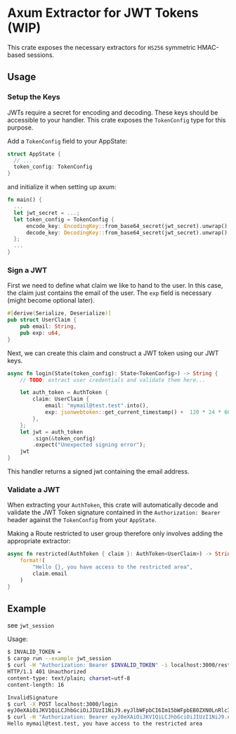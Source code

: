 # Axum Extractor for JWT Tokens (WIP)

This crate exposes the necessary extractors for `HS256` symmetric HMAC-based sessions.

## Usage

### Setup the Keys
JWTs require a secret for encoding and decoding. These keys should be accessible to your handler. This crate exposes the `TokenConfig` type for this purpose.

Add a `TokenConfig` field to your AppState:

```rust
struct AppState {
  // ...
  token_config: TokenConfig
}
```

and initialize it when setting up axum:

```rust
fn main() {
  ...
  let jwt_secret = ...;
  let token_config = TokenConfig {
      encode_key: EncodingKey::from_base64_secret(jwt_secret).unwrap(),
      decode_key: DecodingKey::from_base64_secret(jwt_secret).unwrap(),
  };
  ...
}
```

### Sign a JWT

First we need to define what claim we like to hand to the user. In this case, the claim just contains the email of the user. The `exp` field is necessary (might become optional later).

```rust
#[derive(Serialize, Deserialize)]
pub struct UserClaim {
    pub email: String,
    pub exp: u64,
}
```

Next, we can create this claim and construct a JWT token using our JWT keys.

```rust
async fn login(State(token_config): State<TokenConfig>) -> String {
    // TODO: extract user credentials and validate them here...

    let auth_token = AuthToken {
        claim: UserClaim {
            email: "mymail@test.test".into(),
            exp: jsonwebtoken::get_current_timestamp() +  120 * 24 * 60 * 60, /* in seconds */
        },
    };
    let jwt = auth_token
        .sign(&token_config)
        .expect("Unexpected signing error");
    jwt
}
```

This handler returns a signed jwt containing the email address.

### Validate a JWT

When extracting your `AuthToken`, this crate will automatically decode and validate the JWT Token signature contained in the `Authorization: Bearer` header against the `TokenConfig` from your `AppState`. 

Making a Route restricted to user group therefore only involves adding the appropriate extractor:

```rust
async fn restricted(AuthToken { claim }: AuthToken<UserClaim>) -> String {
    format!(
        "Hello {}, you have access to the restricted area",
        claim.email
    )
}
```

## Example

see `jwt_session`

Usage:

```bash
$ INVALID_TOKEN =
$ cargo run --example jwt_session
$ curl -H "Authorization: Bearer $INVALID_TOKEN" -i localhost:3000/restricted
HTTP/1.1 401 Unauthorized
content-type: text/plain; charset=utf-8
content-length: 16

InvalidSignature
$ curl -X POST localhost:3000/login
eyJ0eXAiOiJKV1QiLCJhbGciOiJIUzI1NiJ9.eyJlbWFpbCI6Im15bWFpbEB0ZXN0LnRlc3QiLCJleHAiOjE2ODcyMTg2Mzd9.yuj_fw7JMQdWPIdmVM7lZ_pVvWhz8K8syxDh5amdC5o
$ curl -H "Authorization: Bearer eyJ0eXAiOiJKV1QiLCJhbGciOiJIUzI1NiJ9.eyJlbWFpbCI6Im15bWFpbEB0ZXN0LnRlc3QiLCJleHAiOjE2ODcyMTg2Mzd9.yuj_fw7JMQdWPIdmVM7lZ_pVvWhz8K8syxDh5amdC5o" -i localhost:3000/restricted
Hello mymail@test.test, you have access to the restricted area
```